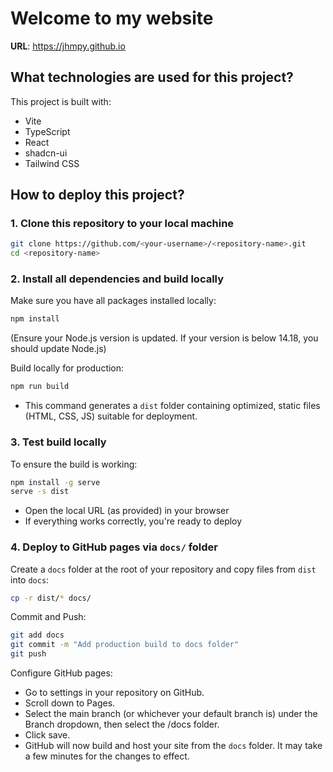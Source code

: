 # Welcome to my website

**URL**: https://jhmpy.github.io

## What technologies are used for this project?

This project is built with:

- Vite
- TypeScript
- React
- shadcn-ui
- Tailwind CSS

## How to deploy this project?

### 1. Clone this repository to your local machine
```sh
git clone https://github.com/<your-username>/<repository-name>.git
cd <repository-name>
```

### 2. Install all dependencies and build locally
Make sure you have all packages installed locally:
```sh
npm install
```
(Ensure your Node.js version is updated. If your version is below 14.18, you should update Node.js)

Build locally for production:
```sh
npm run build
```
- This command generates a `dist` folder containing optimized, static files (HTML, CSS, JS) suitable for deployment.

### 3. Test build locally

To ensure the build is working:
```sh
npm install -g serve
serve -s dist
```
- Open the local URL (as provided) in your browser
- If everything works correctly, you're ready to deploy

### 4. Deploy to GitHub pages via `docs/` folder

Create a `docs` folder at the root of your repository and copy files from `dist` into `docs`:
```sh
cp -r dist/* docs/
```
Commit and Push:
```sh
git add docs
git commit -m "Add production build to docs folder"
git push
```
Configure GitHub pages:

- Go to settings in your repository on GitHub.
- Scroll down to Pages.
- Select the main branch (or whichever your default branch is) under the Branch dropdown, then select the /docs folder.
- Click save.
- GitHub will now build and host your site from the `docs` folder. It may take a few minutes for the changes to effect.
